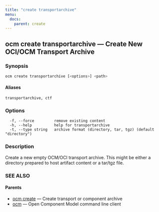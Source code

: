 ```yaml
---
title: "create transportarchive"
menu:
  docs:
    parent: create
---
```

## ocm create transportarchive &mdash; Create New OCI/OCM Transport  Archive

### Synopsis

```bash
ocm create transportarchive [<options>] <path>
```

#### Aliases

```text
transportarchive, ctf
```

### Options

```text
  -f, --force         remove existing content
  -h, --help          help for transportarchive
  -t, --type string   archive format (directory, tar, tgz) (default "directory")
```

### Description

Create a new empty OCM/OCI transport archive. This might be either a directory prepared
to host artifact content or a tar/tgz file.

### SEE ALSO

#### Parents

* [ocm create](ocm_create.md)	 &mdash; Create transport or component archive
* [ocm](ocm.md)	 &mdash; Open Component Model command line client

